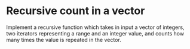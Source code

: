 # Recursive count in a vector
Implement a recursive function which takes in input a vector of integers, two iterators representing a range and an integer value, and counts how many times the value is repeated in the vector.

